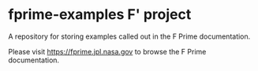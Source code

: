 # fprime-examples F' project

A repository for storing examples called out in the F Prime documentation.

Please visit https://fprime.jpl.nasa.gov to browse the F Prime documentation.

